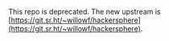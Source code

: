 This repo is deprecated. The new upstream is [https://git.sr.ht/~willowf/hackersphere](https://git.sr.ht/~willowf/hackersphere).
